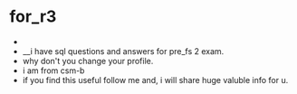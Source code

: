 # for_r3

- 
- __i have sql questions and answers for pre_fs 2 exam.
- why don't you change your profile.
- i am from csm-b
- if you find this useful follow me and, i will share huge valuble info for u.
